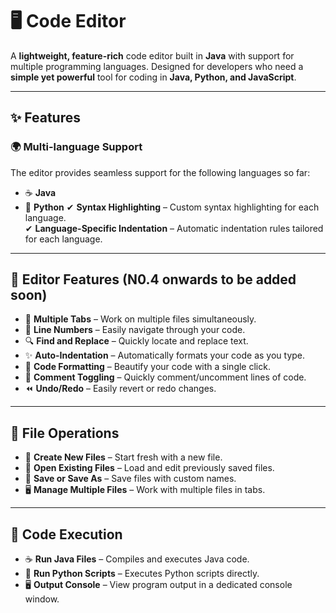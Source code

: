 # 🖥️ Code Editor

A **lightweight, feature-rich** code editor built in **Java** with support for multiple programming languages. Designed for developers who need a **simple yet powerful** tool for coding in **Java, Python, and JavaScript**.

---

## ✨ Features

### 🌍 **Multi-language Support**
The editor provides seamless support for the following languages so far:
- ☕ **Java**
- 🐍 **Python**
✔ **Syntax Highlighting** – Custom syntax highlighting for each language.  
✔ **Language-Specific Indentation** – Automatic indentation rules tailored for each language.  

---

## 🔧 **Editor Features (N0.4 onwards to be added soon)**
- 📑 **Multiple Tabs** – Work on multiple files simultaneously.
- 🔢 **Line Numbers** – Easily navigate through your code.
- 🔍 **Find and Replace** – Quickly locate and replace text.
- ✨ **Auto-Indentation** – Automatically formats your code as you type.
- 🎨 **Code Formatting** – Beautify your code with a single click.
- 📝 **Comment Toggling** – Quickly comment/uncomment lines of code.
- ⏪ **Undo/Redo** – Easily revert or redo changes.

---

## 📁 **File Operations**
- 📄 **Create New Files** – Start fresh with a new file.  
- 📂 **Open Existing Files** – Load and edit previously saved files.  
- 💾 **Save or Save As** – Save files with custom names.  
- 🖥️ **Manage Multiple Files** – Work with multiple files in tabs.  

---

## 🚀 **Code Execution**
- ☕ **Run Java Files** – Compiles and executes Java code.  
- 🐍 **Run Python Scripts** – Executes Python scripts directly.  
- 🖥️ **Output Console** – View program output in a dedicated console window.  
